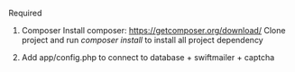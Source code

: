 Required

1. Composer 
    Install composer: https://getcomposer.org/download/
    Clone project and run *composer install* to install all project dependency
    
2. Add app/config.php to connect to database + swiftmailer + captcha